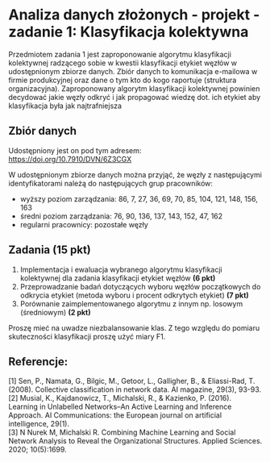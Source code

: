 # Analiza danych złożonych - projekt - zadanie 1: Klasyfikacja kolektywna

Przedmiotem zadania 1 jest zaproponowanie algorytmu klasyfikacji kolektywnej radzącego sobie w kwestii klasyfikacji etykiet 
węzłów w udostępnionym zbiorze danych. 
Zbiór danych to komunikacja e-mailowa w firmie produkcyjnej oraz dane o tym kto do kogo raportuje (struktura organizacyjna). 
Zaproponowany algorytm klasyfikacji kolektywnej powinien decydować jakie węzły odkryć i jak propagować wiedzę dot. 
ich etykiet aby klasyfikacja była jak najtrafniejsza

## Zbiór danych

Udostępniony jest on pod tym adresem:
https://doi.org/10.7910/DVN/6Z3CGX

W udostępnionym zbiorze danych można przyjąć, że węzły z następującymi identyfikatorami należą do następujących grup pracowników:

* wyższy poziom zarządzania: 86, 7, 27, 36, 69, 70, 85, 104, 121, 148, 156, 163
*	średni poziom zarządzania: 76, 90, 136, 137, 143, 152, 47, 162
*	regularni pracownicy: pozostałe węzły

## Zadania (15 pkt)
1. Implementacja i ewaluacja wybranego algorytmu klasyfikacji kolektywnej dla zadania klasyfikacji etykiet węzłów **(6 pkt)**
2. Przeprowadzanie badań dotyczących wyboru węzłów początkowych do odkrycia etykiet (metoda wyboru i procent odkrytych etykiet) **(7 pkt)**
3. Porównanie zaimplementowanego algorytmu z innym np. losowym (średniowym) **(2 pkt)**

Proszę mieć na uwadze niezbalansowanie klas. Z tego względu do pomiaru skuteczności klasyfikacji proszę użyć miary F1.

## Referencje:
[1] Sen, P., Namata, G., Bilgic, M., Getoor, L., Galligher, B., & Eliassi-Rad, T. (2008). Collective classification in network data. AI magazine, 29(3), 93-93.  
[2] Musial, K., Kajdanowicz, T., Michalski, R., & Kazienko, P. (2016). Learning in Unlabelled Networks–An Active Learning and Inference Approach. AI Communications: the European journal on artificial intelligence, 29(1).  
[3] N Nurek M, Michalski R. Combining Machine Learning and Social Network Analysis to Reveal the Organizational Structures. Applied Sciences. 2020; 10(5):1699.
